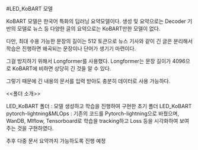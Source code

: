 #LED_KoBART 모델

KoBART 모델은 한국어 특화의 딥러닝 요약모델이다.
생성 및 요약으로는 Decoder 기반의 모델로 뉴스 등 다양한 글의 요약으로는 KoBART만한 모델이 없다.

다만, 최대 수용 가능한 문장의 길이는 512 토큰으로 뉴스 기사와 같이 긴 글은 분리해서 학습은 진행하면 왜곡되는 문장이나 단어가 생기기 마련이다.

그걸 방지하기 위해서 Longformer를 사용했다.
Longformer는 문장 길이가 4096으로 KoBART에 비하면 상당히 긴 것을 알 수 있다.

그렇기 때문에 긴 내용의 문서를 입력 받아도 충분히 데이터로 사용 가능하다.

<<폴더 소개>>

LED_KoBART 폴더 : 모델 생성하고 학습을 진행하여 구현한 초기 폴더
LED_KoBART pytorch-lightning&MLOps : 기존의 코드를 Pytorch-lightning으로 바꿨으며, WanDB, Mlflow, Tensorboard로 학습을 tracking하고 Loss 등을 시각화하여 보여주는 것을 구현하였다.


추후 다중 문서 요약까지 가능하도록 진행 예정
